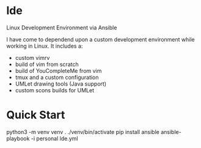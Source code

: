 # lde
Linux Development Environment via Ansible

I have come to dependend upon a custom development environment while working in Linux.  It includes a:
* custom vimrv
* build of vim from scratch
* build of YouCompleteMe from vim
* tmux and a custom configuration
* UMLet drawing tools (Java support)
* custom scons builds for UMLet

# Quick Start
python3 -m venv venv
. ./venv/bin/activate
pip install ansible
ansible-playbook -i personal lde.yml
